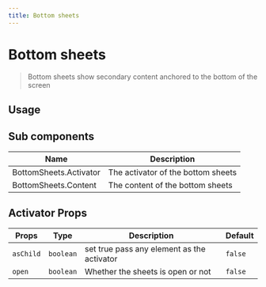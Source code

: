 ```yaml
---
title: Bottom sheets
---
```


# Bottom sheets

> Bottom sheets show secondary content anchored to the bottom of the screen

## Usage

<usage name="bottom-sheets"></usage>

## Sub components

| Name                   | Description                        |
| ---------------------- | ---------------------------------- |
| BottomSheets.Activator | The activator of the bottom sheets |
| BottomSheets.Content   | The content of the bottom sheets   |

## Activator Props

| Props     | Type      | Description                                | Default |
| --------- | --------- | ------------------------------------------ | ------- |
| `asChild` | `boolean` | set true pass any element as the activator | `false` |
| `open`    | `boolean` | Whether the sheets is open or not          | `false` |
